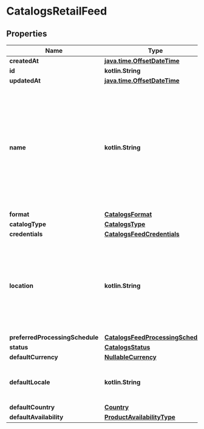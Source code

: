 
# CatalogsRetailFeed

## Properties
| Name | Type | Description | Notes |
| ------------ | ------------- | ------------- | ------------- |
| **createdAt** | [**java.time.OffsetDateTime**](java.time.OffsetDateTime.md) |  |  |
| **id** | **kotlin.String** |  |  |
| **updatedAt** | [**java.time.OffsetDateTime**](java.time.OffsetDateTime.md) |  |  |
| **name** | **kotlin.String** | A human-friendly name associated to a given feed. This value is currently nullable due to historical reasons. It is expected to become non-nullable in the future. |  |
| **format** | [**CatalogsFormat**](CatalogsFormat.md) |  |  |
| **catalogType** | [**CatalogsType**](CatalogsType.md) |  |  |
| **credentials** | [**CatalogsFeedCredentials**](CatalogsFeedCredentials.md) |  |  |
| **location** | **kotlin.String** | The URL where a feed is available for download. This URL is what Pinterest will use to download a feed for processing. |  |
| **preferredProcessingSchedule** | [**CatalogsFeedProcessingSchedule**](CatalogsFeedProcessingSchedule.md) |  |  |
| **status** | [**CatalogsStatus**](CatalogsStatus.md) |  |  |
| **defaultCurrency** | [**NullableCurrency**](NullableCurrency.md) |  |  |
| **defaultLocale** | **kotlin.String** | The locale used within a feed for product descriptions. |  |
| **defaultCountry** | [**Country**](Country.md) |  |  |
| **defaultAvailability** | [**ProductAvailabilityType**](ProductAvailabilityType.md) |  |  |



